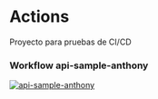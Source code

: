 # Actions
Proyecto para pruebas de CI/CD

### Workflow api-sample-anthony
[![api-sample-anthony](https://github.com/anthony-moreno-cisnero/Actions/actions/workflows/api-sample-anthony.yml/badge.svg)](https://github.com/anthony-moreno-cisnero/Actions/actions/workflows/api-sample-anthony.yml)
